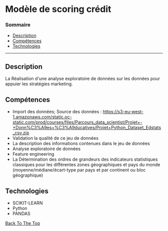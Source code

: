 # Modèle de scoring crédit

### Sommaire


- [Description](#description)
- [Compétences](#how-to-use)
- [Technologies](#references)

---

## Description

La Réalisation d'une analyse exploratoire de données sur les données pour appuier les stratégies marketing.

## Compétences

- Import des données; Source des données : https://s3-eu-west-1.amazonaws.com/static.oc-static.com/prod/courses/files/Parcours_data_scientist/Projet+-+Donn%C3%A9es+%C3%A9ducatives/Projet+Python_Dataset_Edstats_csv.zip 
- Validation la qualité de ce jeu de données
- La description des informations contenues dans le jeu de données
- Analyse exploratoire de données
- Feature engineering
- La Détermination des ordres de grandeurs des indicateurs statistiques classiques pour les différentes zones géographiques et pays du monde (moyenne/médiane/écart-type par pays et par continent ou bloc géographique)

## Technologies

- SCIKIT-LEARN
- Python
- PANDAS


[Back To The Top](#read-me-template)
